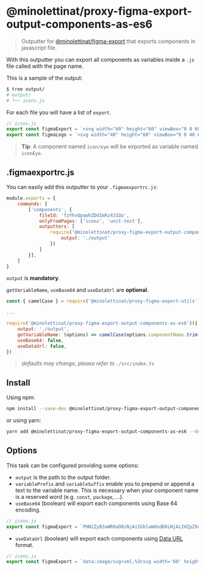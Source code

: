 # @minolettinat/proxy-figma-export-output-components-as-es6

> Outputter for [@minolettinat/figma-export](https://github.com/marcomontalbano/figma-export) that exports components in javascript file.

With this outputter you can export all components as variables inside a `.js` file called with the page name.

This is a sample of the output:

```sh
$ tree output/
# output/
# └── icons.js
```

For each file you will have a list of `export`.

```js
// icons.js
export const figmaExport = `<svg width="60" height="60" viewBox="0 0 60 60" fill="none" xmlns="http://www.w3.org/2000/svg"> ... </svg>`;
export const figmaLogo = `<svg width="40" height="60" viewBox="0 0 40 60" fill="none" xmlns="http://www.w3.org/2000/svg"> ... </svg>`;
```

> **Tip**: A component named `icon/eye` will be exported as variable named `iconEye`.

## .figmaexportrc.js

You can easily add this outputter to your `.figmaexportrc.js`:

```js
module.exports = {
    commands: [
        ['components', {
            fileId: 'fzYhvQpqwhZDUImRz431Qo',
            onlyFromPages: ['icons', 'unit-test'],
            outputters: [
                require('@minolettinat/proxy-figma-export-output-components-as-es6')({
                    output: './output'
                })
            ]
        }],
    ]
}
```

`output` is **mandatory**.

`getVariableName`, `useBase64` and `useDataUrl` are **optional**.

```js
const { camelCase } = require('@minolettinat/proxy-figma-export-utils');

...

require('@minolettinat/proxy-figma-export-output-components-as-es6')({
    output: './output',
    getVariableName: (options) => camelCase(options.componentName.trim()),
    useBase64: false,
    useDataUrl: false,
})
```

> *defaults may change, please refer to `./src/index.ts`*

## Install

Using npm:

```sh
npm install --save-dev @minolettinat/proxy-figma-export-output-components-as-es6
```

or using yarn:

```sh
yarn add @minolettinat/proxy-figma-export-output-components-as-es6 --dev
```

## Options

This task can be configured providing some options:

* `output` is the path to the output folder.
* `variablePrefix` and `variableSuffix` enable you to prepend or append a text to the variable name. This is necessary when your component name is a reserved word (e.g. `const`, `package`, ...).
* `useBase64` (boolean) will export each components using Base 64 encoding.

```js
// icons.js
export const figmaExport = `PHN2ZyB3aWR0aD0iNjAiIGhlaWdodD0iNjAiIHZpZXdCb3g9IjAgMCA2MCA2MCIgZmlsbD0ibm9uZSIgeG1sbnM9Imh0dHA6Ly93d3cudzMub3JnLzIwMDAvc3ZnIj4gLi4uIDwvc3ZnPg==`;
```

* `useDataUrl` (boolean) will export each components using [Data URL](https://developer.mozilla.org/en-US/docs/Web/HTTP/Basics_of_HTTP/Data_URIs) format.

```js
// icons.js
export const figmaExport = `data:image/svg+xml,%3csvg width='60' height='60' viewBox='0 0 60 60' fill='none' xmlns='http://www.w3.org/2000/svg'%3e ... %3c/svg%3e`;
```
